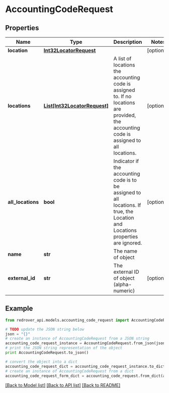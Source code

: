 # AccountingCodeRequest


## Properties

Name | Type | Description | Notes
------------ | ------------- | ------------- | -------------
**location** | [**Int32LocatorRequest**](Int32LocatorRequest.md) |  | [optional] 
**locations** | [**List[Int32LocatorRequest]**](Int32LocatorRequest.md) | A list of locations the accounting code is assigned to. If no locations are provided, the accounting code is assigned to all locations. | [optional] 
**all_locations** | **bool** | Indicator if the accounting code is to be assigned to all locations. If true, the Location and Locations properties are ignored. | [optional] 
**name** | **str** | The name of object | 
**external_id** | **str** | The external ID of object (alpha-numeric) | [optional] 

## Example

```python
from redrover_api.models.accounting_code_request import AccountingCodeRequest

# TODO update the JSON string below
json = "{}"
# create an instance of AccountingCodeRequest from a JSON string
accounting_code_request_instance = AccountingCodeRequest.from_json(json)
# print the JSON string representation of the object
print AccountingCodeRequest.to_json()

# convert the object into a dict
accounting_code_request_dict = accounting_code_request_instance.to_dict()
# create an instance of AccountingCodeRequest from a dict
accounting_code_request_form_dict = accounting_code_request.from_dict(accounting_code_request_dict)
```
[[Back to Model list]](../README.md#documentation-for-models) [[Back to API list]](../README.md#documentation-for-api-endpoints) [[Back to README]](../README.md)


